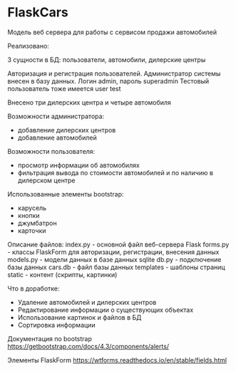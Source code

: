 # FlaskCars
Модель веб сервера для работы с сервисом продажи автомобилей

Реализовано:

3 сущности в БД: пользователи, автомобили, дилерские центры

Авторизация и регистрация пользователей. Администратор системы внесен в базу данных. Логин admin, пароль superadmin Тестовый пользователь тоже имеется user test

Внесено три дилерских центра и четыре автомобиля

Возможности администратора:
- добавление дилерских центров
- добавление автомобилей

Возможности пользователя:
- просмотр информации об автомобилях
- фильтрация вывода по стоимости автомобилей и по наличию в дилерском центре

Использованные элементы bootstrap:
- карусель
- кнопки
- джумбатрон
- карточки

Описание файлов:
index.py - основной файл веб-сервера Flask
forms.py - классы FlaskForm для авторизации, регистрации, внесения данных
models.py - модели данных в базе данных sqlite
db.py - подключение базы данных
cars.db - файл базы данных
templates - шаблоны страниц
static - контент (скрипты, картинки)

Что в доработке:
- Удаление автомобилей и дилерских центров
- Редактирование информации о существующих объектах
- Использование картинок и файлов в БД
- Сортировка информации

Документация по bootstrap
https://getbootstrap.com/docs/4.3/components/alerts/

Элементы FlaskForm
https://wtforms.readthedocs.io/en/stable/fields.html

